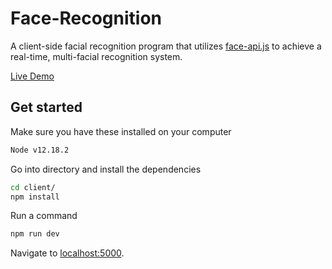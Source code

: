 # Face-Recognition
A client-side facial recognition program that utilizes [face-api.js](https://github.com/justadudewhohacks/face-api.js) to achieve a real-time, multi-facial recognition system.

[Live Demo](https://frosty-hypatia-87c687.netlify.app/)
## Get started

Make sure you have these installed on your computer
```bash
Node v12.18.2
```

Go into directory and install the dependencies

```bash
cd client/
npm install
```

Run a command

```bash
npm run dev
```

Navigate to [localhost:5000](http://localhost:5000).

